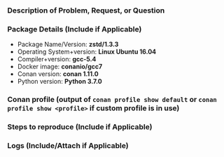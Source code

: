 ### Description of Problem, Request, or Question

### Package Details (Include if Applicable)
* Package Name/Version: **zstd/1.3.3**
* Operating System+version: **Linux Ubuntu 16.04**
* Compiler+version: **gcc-5.4**
* Docker image: **conanio/gcc7**
* Conan version: **conan 1.11.0**
* Python version: **Python 3.7.0**

### Conan profile (output of `conan profile show default` or `conan profile show <profile>` if custom profile is in use)

### Steps to reproduce (Include if Applicable)

### Logs (Include/Attach if Applicable)
